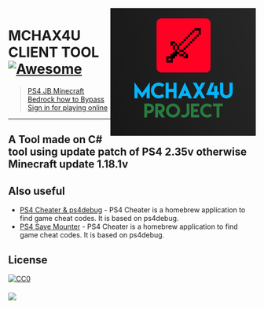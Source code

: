 
<img src="ico.png" align="right" />

# MCHAX4U CLIENT TOOL[![Awesome](https://cdn.jsdelivr.net/gh/sindresorhus/awesome@d7305f38d29fed78fa85652e3a63e154dd8e8829/media/badge.svg)](https://github.com/sindresorhus/awesome#readme)
> [PS4 JB Minecraft Bedrock how to Bypass Sign in for playing online](https://www.psxhax.com/threads/minecraft-v1-18-1-ps4-pkg-to-bypass-psn-play-on-minecraft-servers.12849/)
-------------------------------------------------------------
A Tool made on C# tool using update patch of PS4 2.35v
otherwise Minecraft update 1.18.1v
--------

## Also useful


- [PS4 Cheater & ps4debug](https://github.com/ctn123/PS4_Cheater) - PS4 Cheater is a homebrew application to find game cheat codes. It is based on ps4debug.
- [PS4 Save Mounter](https://github.com/ctn123/Binary-Releases) - PS4 Cheater is a homebrew application to find game cheat codes. It is based on ps4debug.



## License

[![CC0](https://licensebuttons.net/p/zero/1.0/88x31.png)](https://creativecommons.org/publicdomain/zero/1.0/)

<img src="https://canary.discord.com/channels/@me/993173400862339142/993310240160370829" align="middle" />
